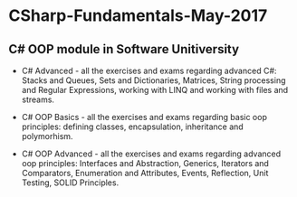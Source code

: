 # CSharp-Fundamentals-May-2017

## C# OOP module in Software Unitiversity

- C# Advanced - all the exercises and exams regarding advanced C#: Stacks and Queues, Sets and Dictionaries, Matrices, String processing and Regular Expressions, working with LINQ and working with files and streams.

- C# OOP Basics - all the exercises and exams regarding basic oop principles: defining classes, encapsulation, inheritance and polymorhism. 

- C# OOP Advanced - all the exercises and exams regarding advanced oop principles: Interfaces and Abstraction, Generics, Iterators and Comparators, Enumeration and Attributes, Events, Reflection, Unit Testing, SOLID Principles.

